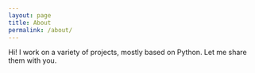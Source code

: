 ```yaml
---
layout: page
title: About
permalink: /about/
---
```


Hi! I work on a variety of projects, mostly based on Python. Let me share them with you.
